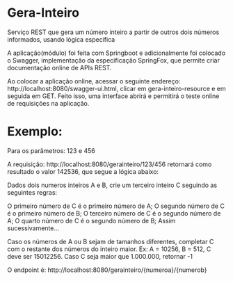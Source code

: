 # Gera-Inteiro
Serviço REST que gera um número inteiro a partir de outros dois números informados, usando lógica específica

A aplicação(módulo) foi feita com Springboot e adicionalmente foi colocado o Swagger, implementação da especificação SpringFox, que permite criar documentação online de APIs REST.

Ao colocar a aplicação online, acessar o seguinte endereço: http://localhost:8080/swagger-ui.html, clicar em gera-inteiro-resource e em seguida em GET. Feito isso, uma interface abrirá e permitirá o teste online de requisições na aplicação.

# Exemplo:
Para os parâmetros: 123 e 456

A requisição: http://localhost:8080/gerainteiro/123/456 retornará como resultado o valor 142536, que segue a lógica abaixo:

Dados dois numeros inteiros A e B, crie um terceiro inteiro C seguindo as seguintes regras:

O primeiro número de C é o primeiro número de A;
O segundo número de C é o primeiro número de B;
O terceiro número de C é o segundo número de A;
O quarto número de C é o segundo número de B;
Assim sucessivamente…

Caso os números de A ou B sejam de tamanhos diferentes, completar C com o restante dos números do inteiro maior. Ex: A = 10256, B = 512, C deve ser 15012256.
Caso C seja maior que 1.000.000, retornar -1

O endpoint é: http://localhost:8080/gerainteiro/{numeroa}/{numerob}

